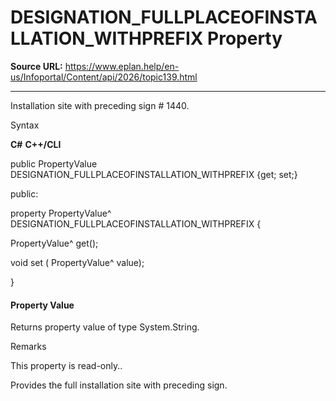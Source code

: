 # DESIGNATION_FULLPLACEOFINSTALLATION_WITHPREFIX Property

**Source URL:** https://www.eplan.help/en-us/Infoportal/Content/api/2026/topic139.html

---

Installation site with preceding sign # 1440.

Syntax

**C#**
**C++/CLI**


public PropertyValue DESIGNATION_FULLPLACEOFINSTALLATION_WITHPREFIX {get; set;}

public:

property PropertyValue^ DESIGNATION_FULLPLACEOFINSTALLATION_WITHPREFIX {

   PropertyValue^ get();

   void set (    PropertyValue^ value);

}


#### Property Value

Returns property value of type System.String.

Remarks

This property is read-only..

Provides the full installation site with preceding sign.
